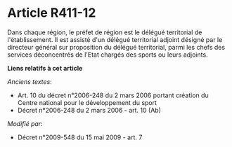 # Article R411-12

Dans chaque région, le préfet de région est le délégué territorial de l'établissement. Il est assisté d'un délégué
territorial adjoint désigné par le directeur général sur proposition du délégué territorial, parmi les chefs des services
déconcentrés de l'Etat chargés des sports ou leurs adjoints.

**Liens relatifs à cet article**

_Anciens textes_:

  - Art. 10 du décret n°2006-248 du 2 mars 2006 portant création du Centre national pour le développement du sport
  - Décret n°2006-248 du 2 mars 2006 - art. 10 (Ab)

_Modifié par_:

  - Décret n°2009-548 du 15 mai 2009 - art. 7
